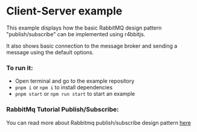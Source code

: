 # Client-Server example

This example displays how the basic RabbitMQ design pattern "publish/subscribe" can be implemented using r4bbitjs.

It also shows basic connection to the message broker and sending a message using the default options.

### To run it:
   - Open terminal and go to the example repository
   - `pnpm i` or `npm i` to install dependencies
   - `pnpm start` or `npm run start` to start an example

### RabbitMq Tutorial Publish/Subscribe:

You can read more about Rabbitmq publish/subscribe design pattern [here](https://www.rabbitmq.com/tutorials/tutorial-three-javascript.html)